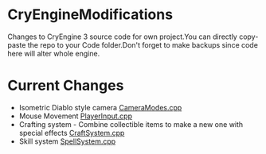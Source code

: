 # CryEngineModifications
Changes to CryEngine 3 source code for own project.You can directly copy-paste the repo to your Code folder.Don't forget to make backups since code here will alter whole engine.

# Current Changes

- Isometric Diablo style camera [CameraModes.cpp](https://github.com/arkenthera/CryEngineModifications/blob/master/Code/GameSDK/GameDll/CameraModes.cpp#L120)
- Mouse Movement [PlayerInput.cpp](https://github.com/arkenthera/CryEngineModifications/blob/master/Code/GameSDK/GameDll/PlayerInput.cpp#L866)
- Crafting system - Combine collectible items to make a new one with special effects [CraftSystem.cpp](https://github.com/arkenthera/CryEngineModifications/blob/master/Code/GameSDK/GameDll/CraftSystem.cpp)
- Skill system [SpellSystem.cpp](https://github.com/arkenthera/CryEngineModifications/blob/master/Code/GameSDK/GameDll/SpellSystem.cpp)
